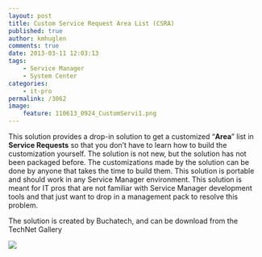 ```yaml
---
layout: post
title: Custom Service Request Area List (CSRA)
published: true
author: kmhuglen
comments: true
date: 2013-03-11 12:03:13
tags:
    - Service Manager
    - System Center
categories:
    - it-pro
permalink: /3062
image:
    feature: 110613_0924_CustomServi1.png
---
```

This solution provides a drop-in solution to get a customized &#8220;**Area**&#8221; list in **Service Requests** so that you don&#8217;t have to learn how to build the customization yourself. The solution is not new, but the solution has not been packaged before. The customizations made by the solution can be done by anyone that takes the time to build them. This solution is portable and should work in any Service Manager environment. This solution is meant for IT pros that are not familiar with Service Manager development tools and that just want to drop in a management pack to resolve this problem.

The solution is created by Buchatech, and can be download from the TechNet Gallery

![][1]

 [1]: /wp-content/uploads/110613_0924_CustomServi1.png